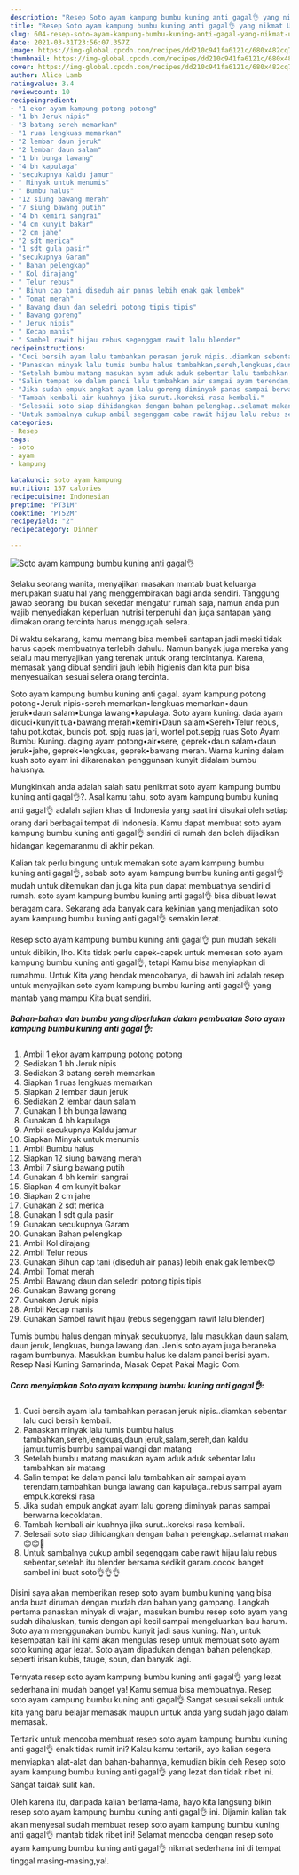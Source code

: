 ```yaml
---
description: "Resep Soto ayam kampung bumbu kuning anti gagal👌 yang nikmat Untuk Jualan"
title: "Resep Soto ayam kampung bumbu kuning anti gagal👌 yang nikmat Untuk Jualan"
slug: 604-resep-soto-ayam-kampung-bumbu-kuning-anti-gagal-yang-nikmat-untuk-jualan
date: 2021-03-31T23:56:07.357Z
image: https://img-global.cpcdn.com/recipes/dd210c941fa6121c/680x482cq70/soto-ayam-kampung-bumbu-kuning-anti-gagal👌-foto-resep-utama.jpg
thumbnail: https://img-global.cpcdn.com/recipes/dd210c941fa6121c/680x482cq70/soto-ayam-kampung-bumbu-kuning-anti-gagal👌-foto-resep-utama.jpg
cover: https://img-global.cpcdn.com/recipes/dd210c941fa6121c/680x482cq70/soto-ayam-kampung-bumbu-kuning-anti-gagal👌-foto-resep-utama.jpg
author: Alice Lamb
ratingvalue: 3.4
reviewcount: 10
recipeingredient:
- "1 ekor ayam kampung potong potong"
- "1 bh Jeruk nipis"
- "3 batang sereh memarkan"
- "1 ruas lengkuas memarkan"
- "2 lembar daun jeruk"
- "2 lembar daun salam"
- "1 bh bunga lawang"
- "4 bh kapulaga"
- "secukupnya Kaldu jamur"
- " Minyak untuk menumis"
- " Bumbu halus"
- "12 siung bawang merah"
- "7 siung bawang putih"
- "4 bh kemiri sangrai"
- "4 cm kunyit bakar"
- "2 cm jahe"
- "2 sdt merica"
- "1 sdt gula pasir"
- "secukupnya Garam"
- " Bahan pelengkap"
- " Kol dirajang"
- " Telur rebus"
- " Bihun cap tani diseduh air panas lebih enak gak lembek"
- " Tomat merah"
- " Bawang daun dan seledri potong tipis tipis"
- " Bawang goreng"
- " Jeruk nipis"
- " Kecap manis"
- " Sambel rawit hijau rebus segenggam rawit lalu blender"
recipeinstructions:
- "Cuci bersih ayam lalu tambahkan perasan jeruk nipis..diamkan sebentar lalu cuci bersih kembali."
- "Panaskan minyak lalu tumis bumbu halus tambahkan,sereh,lengkuas,daun jeruk,salam,sereh,dan kaldu jamur.tumis bumbu sampai wangi dan matang"
- "Setelah bumbu matang masukan ayam aduk aduk sebentar lalu tambahkan air matang"
- "Salin tempat ke dalam panci lalu tambahkan air sampai ayam terendam,tambahkan bunga lawang dan kapulaga..rebus sampai ayam empuk.koreksi rasa"
- "Jika sudah empuk angkat ayam lalu goreng diminyak panas sampai berwarna kecoklatan."
- "Tambah kembali air kuahnya jika surut..koreksi rasa kembali."
- "Selesaii soto siap dihidangkan dengan bahan pelengkap..selamat makan 😊😊🤗"
- "Untuk sambalnya cukup ambil segenggam cabe rawit hijau lalu rebus sebentar,setelah itu blender bersama sedikit garam.cocok banget sambel ini buat soto👌👌👌"
categories:
- Resep
tags:
- soto
- ayam
- kampung

katakunci: soto ayam kampung 
nutrition: 157 calories
recipecuisine: Indonesian
preptime: "PT31M"
cooktime: "PT52M"
recipeyield: "2"
recipecategory: Dinner

---
```



![Soto ayam kampung bumbu kuning anti gagal👌](https://img-global.cpcdn.com/recipes/dd210c941fa6121c/680x482cq70/soto-ayam-kampung-bumbu-kuning-anti-gagal👌-foto-resep-utama.jpg)

Selaku seorang wanita, menyajikan masakan mantab buat keluarga merupakan suatu hal yang menggembirakan bagi anda sendiri. Tanggung jawab seorang ibu bukan sekedar mengatur rumah saja, namun anda pun wajib menyediakan keperluan nutrisi terpenuhi dan juga santapan yang dimakan orang tercinta harus menggugah selera.

Di waktu  sekarang, kamu memang bisa membeli santapan jadi meski tidak harus capek membuatnya terlebih dahulu. Namun banyak juga mereka yang selalu mau menyajikan yang terenak untuk orang tercintanya. Karena, memasak yang dibuat sendiri jauh lebih higienis dan kita pun bisa menyesuaikan sesuai selera orang tercinta. 

Soto ayam kampung bumbu kuning anti gagal. ayam kampung potong potong•Jeruk nipis•sereh memarkan•lengkuas memarkan•daun jeruk•daun salam•bunga lawang•kapulaga. Soto ayam kuning. dada ayam dicuci•kunyit tua•bawang merah•kemiri•Daun salam•Sereh•Telur rebus, tahu pot.kotak, buncis pot. spjg ruas jari, wortel pot.sepjg ruas Soto Ayam Bumbu Kuning. daging ayam potong•air•sere, geprek•daun salam•daun jeruk•jahe, geprek•lengkuas, geprek•bawang merah. Warna kuning dalam kuah soto ayam ini dikarenakan penggunaan kunyit didalam bumbu halusnya.

Mungkinkah anda adalah salah satu penikmat soto ayam kampung bumbu kuning anti gagal👌?. Asal kamu tahu, soto ayam kampung bumbu kuning anti gagal👌 adalah sajian khas di Indonesia yang saat ini disukai oleh setiap orang dari berbagai tempat di Indonesia. Kamu dapat membuat soto ayam kampung bumbu kuning anti gagal👌 sendiri di rumah dan boleh dijadikan hidangan kegemaranmu di akhir pekan.

Kalian tak perlu bingung untuk memakan soto ayam kampung bumbu kuning anti gagal👌, sebab soto ayam kampung bumbu kuning anti gagal👌 mudah untuk ditemukan dan juga kita pun dapat membuatnya sendiri di rumah. soto ayam kampung bumbu kuning anti gagal👌 bisa dibuat lewat beragam cara. Sekarang ada banyak cara kekinian yang menjadikan soto ayam kampung bumbu kuning anti gagal👌 semakin lezat.

Resep soto ayam kampung bumbu kuning anti gagal👌 pun mudah sekali untuk dibikin, lho. Kita tidak perlu capek-capek untuk memesan soto ayam kampung bumbu kuning anti gagal👌, tetapi Kamu bisa menyiapkan di rumahmu. Untuk Kita yang hendak mencobanya, di bawah ini adalah resep untuk menyajikan soto ayam kampung bumbu kuning anti gagal👌 yang mantab yang mampu Kita buat sendiri.

<!--inarticleads1-->

##### Bahan-bahan dan bumbu yang diperlukan dalam pembuatan Soto ayam kampung bumbu kuning anti gagal👌:

1. Ambil 1 ekor ayam kampung potong potong
1. Sediakan 1 bh Jeruk nipis
1. Sediakan 3 batang sereh memarkan
1. Siapkan 1 ruas lengkuas memarkan
1. Siapkan 2 lembar daun jeruk
1. Sediakan 2 lembar daun salam
1. Gunakan 1 bh bunga lawang
1. Gunakan 4 bh kapulaga
1. Ambil secukupnya Kaldu jamur
1. Siapkan  Minyak untuk menumis
1. Ambil  Bumbu halus
1. Siapkan 12 siung bawang merah
1. Ambil 7 siung bawang putih
1. Gunakan 4 bh kemiri sangrai
1. Siapkan 4 cm kunyit bakar
1. Siapkan 2 cm jahe
1. Gunakan 2 sdt merica
1. Gunakan 1 sdt gula pasir
1. Gunakan secukupnya Garam
1. Gunakan  Bahan pelengkap
1. Ambil  Kol dirajang
1. Ambil  Telur rebus
1. Gunakan  Bihun cap tani (diseduh air panas) lebih enak gak lembek😊
1. Ambil  Tomat merah
1. Ambil  Bawang daun dan seledri potong tipis tipis
1. Gunakan  Bawang goreng
1. Gunakan  Jeruk nipis
1. Ambil  Kecap manis
1. Gunakan  Sambel rawit hijau (rebus segenggam rawit lalu blender)


Tumis bumbu halus dengan minyak secukupnya, lalu masukkan daun salam, daun jeruk, lengkuas, bunga lawang dan. Jenis soto ayam juga beraneka ragam bumbunya. Masukkan bumbu halus ke dalam panci berisi ayam. Resep Nasi Kuning Samarinda, Masak Cepat Pakai Magic Com. 

<!--inarticleads2-->

##### Cara menyiapkan Soto ayam kampung bumbu kuning anti gagal👌:

1. Cuci bersih ayam lalu tambahkan perasan jeruk nipis..diamkan sebentar lalu cuci bersih kembali.
1. Panaskan minyak lalu tumis bumbu halus tambahkan,sereh,lengkuas,daun jeruk,salam,sereh,dan kaldu jamur.tumis bumbu sampai wangi dan matang
1. Setelah bumbu matang masukan ayam aduk aduk sebentar lalu tambahkan air matang
1. Salin tempat ke dalam panci lalu tambahkan air sampai ayam terendam,tambahkan bunga lawang dan kapulaga..rebus sampai ayam empuk.koreksi rasa
1. Jika sudah empuk angkat ayam lalu goreng diminyak panas sampai berwarna kecoklatan.
1. Tambah kembali air kuahnya jika surut..koreksi rasa kembali.
1. Selesaii soto siap dihidangkan dengan bahan pelengkap..selamat makan 😊😊🤗
1. Untuk sambalnya cukup ambil segenggam cabe rawit hijau lalu rebus sebentar,setelah itu blender bersama sedikit garam.cocok banget sambel ini buat soto👌👌👌


Disini saya akan memberikan resep soto ayam bumbu kuning yang bisa anda buat dirumah dengan mudah dan bahan yang gampang. Langkah pertama panaskan minyak di wajan, masukan bumbu resep soto ayam yang sudah dihaluskan, tumis dengan api kecil sampai mengeluarkan bau harum. Soto ayam menggunakan bumbu kunyit jadi saus kuning. Nah, untuk kesempatan kali ini kami akan mengulas resep untuk membuat soto ayam soto kuning agar lezat. Soto ayam dipadukan dengan bahan pelengkap, seperti irisan kubis, tauge, soun, dan banyak lagi. 

Ternyata resep soto ayam kampung bumbu kuning anti gagal👌 yang lezat sederhana ini mudah banget ya! Kamu semua bisa membuatnya. Resep soto ayam kampung bumbu kuning anti gagal👌 Sangat sesuai sekali untuk kita yang baru belajar memasak maupun untuk anda yang sudah jago dalam memasak.

Tertarik untuk mencoba membuat resep soto ayam kampung bumbu kuning anti gagal👌 enak tidak rumit ini? Kalau kamu tertarik, ayo kalian segera menyiapkan alat-alat dan bahan-bahannya, kemudian bikin deh Resep soto ayam kampung bumbu kuning anti gagal👌 yang lezat dan tidak ribet ini. Sangat taidak sulit kan. 

Oleh karena itu, daripada kalian berlama-lama, hayo kita langsung bikin resep soto ayam kampung bumbu kuning anti gagal👌 ini. Dijamin kalian tak akan menyesal sudah membuat resep soto ayam kampung bumbu kuning anti gagal👌 mantab tidak ribet ini! Selamat mencoba dengan resep soto ayam kampung bumbu kuning anti gagal👌 nikmat sederhana ini di tempat tinggal masing-masing,ya!.

